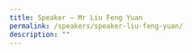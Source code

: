 ```yaml
---
title: Speaker – Mr Liu Feng Yuan
permalink: /speakers/speaker-liu-feng-yuan/
description: ""
---
```


